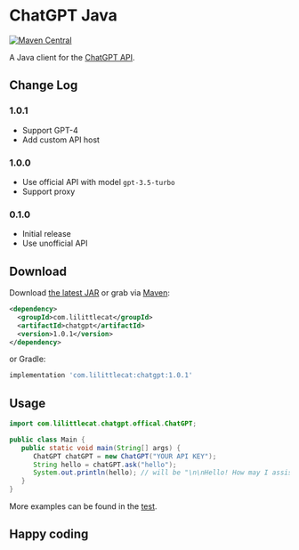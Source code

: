 # ChatGPT Java

[![Maven Central](https://img.shields.io/maven-central/v/com.lilittlecat/chatgpt?style=for-the-badge)](https://central.sonatype.com/artifact/com.lilittlecat/chatgpt/1.0.0)



A Java client for the [ChatGPT API](https://platform.openai.com/docs/guides/chat).

## Change Log

### 1.0.1
- Support GPT-4
- Add custom API host

### 1.0.0
- Use official API with model `gpt-3.5-turbo`
- Support proxy

### 0.1.0
- Initial release
- Use unofficial API


## Download

Download [the latest JAR](https://search.maven.org/remote_content?g=com.lilittlecat&a=chatgpt&v=LATEST) or grab via [Maven](https://central.sonatype.dev/artifact/com.lilittlecat/chatgpt/1.0.0):

```xml
<dependency>
  <groupId>com.lilittlecat</groupId>
  <artifactId>chatgpt</artifactId>
  <version>1.0.1</version>
</dependency>
```

or Gradle:

```groovy
implementation 'com.lilittlecat:chatgpt:1.0.1'
```

## Usage

```java
import com.lilittlecat.chatgpt.offical.ChatGPT;

public class Main {
   public static void main(String[] args) {
      ChatGPT chatGPT = new ChatGPT("YOUR API KEY");
      String hello = chatGPT.ask("hello");
      System.out.println(hello); // will be "\n\nHello! How may I assist you today?"
   }
}
```

More examples can be found in the [test](./src/test/java/ChatGPTTest.java).

## Happy coding
